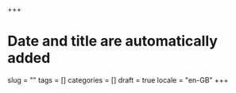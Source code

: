 +++
# Date and title are automatically added
slug = ""
tags = []
categories = []
draft = true
locale = "en-GB"
+++
